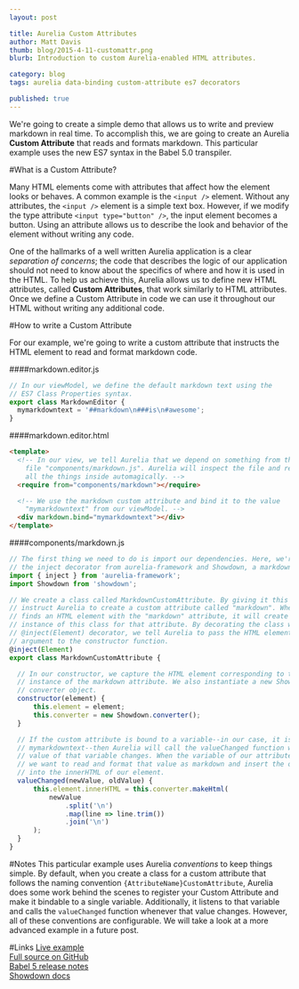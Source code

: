 ```yaml
---
layout: post

title: Aurelia Custom Attributes
author: Matt Davis
thumb: blog/2015-4-11-customattr.png
blurb: Introduction to custom Aurelia-enabled HTML attributes.

category: blog
tags: aurelia data-binding custom-attribute es7 decorators

published: true
---
```

We're going to create a simple demo that allows us to write and preview markdown in real time. To accomplish this, we are going to create an Aurelia **Custom Attribute** that reads and formats markdown. This particular example uses the new ES7 syntax in the Babel 5.0 transpiler.

#What is a Custom Attribute?

Many HTML elements come with attributes that affect how the element looks or behaves. A common example is the `<input />` element. Without any attributes, the `<input />` element is a simple text box. However, if we modify the type attribute `<input type="button" />`, the input element becomes a button. Using an attribute allows us to describe the look and behavior of the element without writing any code.

One of the hallmarks of a well written Aurelia application is a clear *separation of concerns*; the code that describes the logic of our application should not need to know about the specifics of where and how it is used in the HTML. To help us achieve this, Aurelia allows us to define new HTML attributes, called **Custom Attributes**, that work similarly to HTML attributes. Once we define a Custom Attribute in code we can use it throughout our HTML without writing any additional code.

#How to write a Custom Attribute

For our example, we're going to write a custom attribute that instructs the HTML element to read and format markdown code.

####markdown.editor.js
```javascript
// In our viewModel, we define the default markdown text using the
// ES7 Class Properties syntax.
export class MarkdownEditor {
  mymarkdowntext = '##markdown\n###is\n#awesome';
}
```

####markdown.editor.html
```html
<template>
  <!-- In our view, we tell Aurelia that we depend on something from the 
    file "components/markdown.js". Aurelia will inspect the file and register
    all the things inside automagically. -->
  <require from="components/markdown"></require>

  <!-- We use the markdown custom attribute and bind it to the value 
    "mymarkdowntext" from our viewModel. -->
  <div markdown.bind="mymarkdowntext"></div>
</template>
```

####components/markdown.js
```javascript
// The first thing we need to do is import our dependencies. Here, we're using
// the inject decorator from aurelia-framework and Showdown, a markdown parser.
import { inject } from 'aurelia-framework';
import Showdown from 'showdown';

// We create a class called MarkdownCustomAttribute. By giving it this name, we 
// instruct Aurelia to create a custom attribute called "markdown". When Aurelia
// finds an HTML element with the "markdown" attribute, it will create a new 
// instance of this class for that attribute. By decorating the class with the 
// @inject(Element) decorator, we tell Aurelia to pass the HTML element as an 
// argument to the constructor function.
@inject(Element)
export class MarkdownCustomAttribute {  

  // In our constructor, we capture the HTML element corresponding to this 
  // instance of the markdown attribute. We also instantiate a new Showdown
  // converter object.
  constructor(element) {
      this.element = element;
      this.converter = new Showdown.converter();
  }

  // If the custom attribute is bound to a variable--in our case, it is bound to
  // mymarkdowntext--then Aurelia will call the valueChanged function when the 
  // value of that variable changes. When the variable of our attribute changes,
  // we want to read and format that value as markdown and insert the output 
  // into the innerHTML of our element.
  valueChanged(newValue, oldValue) {
      this.element.innerHTML = this.converter.makeHtml(
          newValue
              .split('\n')
              .map(line => line.trim())
              .join('\n')
      );
  }
}
```

#Notes
This particular example uses Aurelia *conventions* to keep things simple. By default, when you create a class for a custom attribute that follows the naming convention `{AttributeName}CustomAttribute`, Aurelia does some work behind the scenes to register your Custom Attribute and make it bindable to a single variable. Additionally, it listens to that variable and calls the `valueChanged` function whenever that value changes. However, all of these conventions are configurable. We will take a look at a more advanced example in a future post.

#Links
[Live example](https://davismj.github.io/aurelia-ide/#/markdown-preview)<br />
[Full source on GitHub](https://github.com/davismj/aurelia-ide)<br />
[Babel 5 release notes](http://babeljs.io/blog/2015/03/31/5.0.0/)<br />
[Showdown docs](https://github.com/showdownjs/showdown)